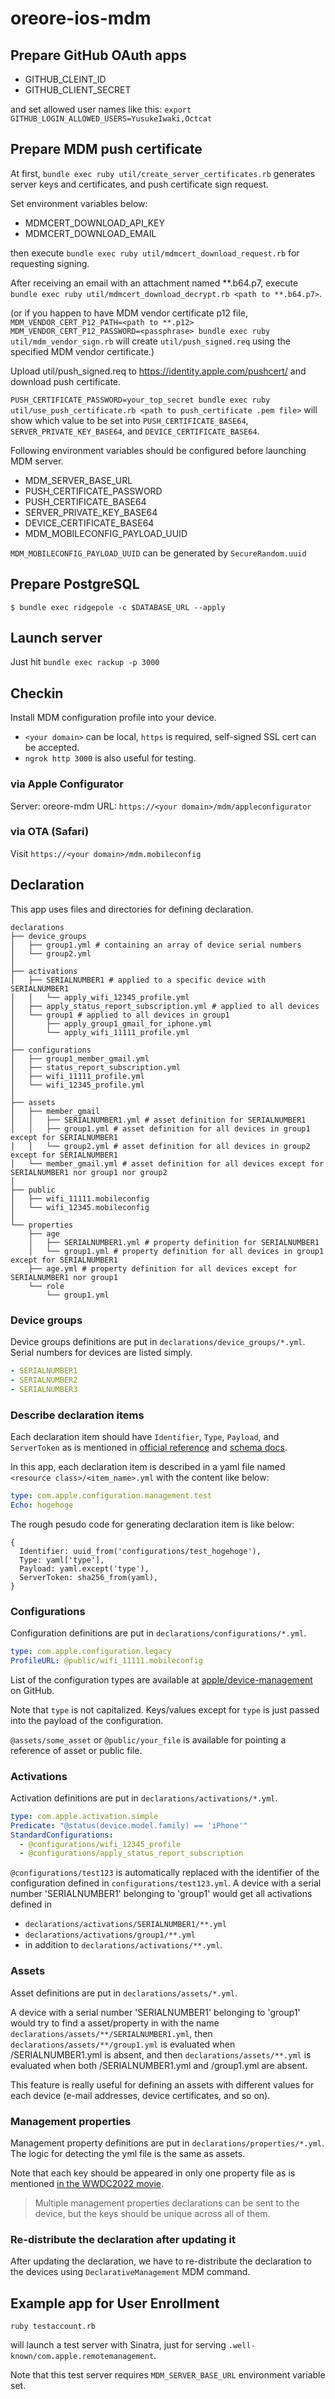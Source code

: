 # oreore-ios-mdm

## Prepare GitHub OAuth apps

- GITHUB_CLEINT_ID
- GITHUB_CLIENT_SECRET

and set allowed user names like this: `export GITHUB_LOGIN_ALLOWED_USERS=YusukeIwaki,Octcat`

## Prepare MDM push certificate

At first, `bundle exec ruby util/create_server_certificates.rb` generates server keys and certificates, and push certificate sign request.

Set environment variables below:

- MDMCERT_DOWNLOAD_API_KEY
- MDMCERT_DOWNLOAD_EMAIL

then execute `bundle exec ruby util/mdmcert_download_request.rb` for requesting signing.

After receiving an email with an attachment named **.b64.p7, execute `bundle exec ruby util/mdmcert_download_decrypt.rb <path to **.b64.p7>`.

(or if you happen to have MDM vendor certificate p12 file, `MDM_VENDOR_CERT_P12_PATH=<path to **.p12> MDM_VENDOR_CERT_P12_PASSWORD=<passphrase> bundle exec ruby util/mdm_vendor_sign.rb` will create `util/push_signed.req` using the specified MDM vendor certificate.)

Upload util/push_signed.req to https://identity.apple.com/pushcert/ and download push certificate.

`PUSH_CERTIFICATE_PASSWORD=your_top_secret bundle exec ruby util/use_push_certificate.rb <path to push_certificate .pem file>` will show which value to be set into `PUSH_CERTIFICATE_BASE64`, `SERVER_PRIVATE_KEY_BASE64`, and `DEVICE_CERTIFICATE_BASE64`.

Following environment variables should be configured before launching MDM server.

- MDM_SERVER_BASE_URL
- PUSH_CERTIFICATE_PASSWORD
- PUSH_CERTIFICATE_BASE64
- SERVER_PRIVATE_KEY_BASE64
- DEVICE_CERTIFICATE_BASE64
- MDM_MOBILECONFIG_PAYLOAD_UUID

`MDM_MOBILECONFIG_PAYLOAD_UUID` can be generated by `SecureRandom.uuid`

## Prepare PostgreSQL

```
$ bundle exec ridgepole -c $DATABASE_URL --apply
```

## Launch server

Just hit `bundle exec rackup -p 3000`

## Checkin

Install MDM configuration profile into your device.

- `<your domain>` can be local, `https` is required, self-signed SSL cert can be accepted.
- `ngrok http 3000` is also useful for testing.

### via Apple Configurator

Server: oreore-mdm
URL: `https://<your domain>/mdm/appleconfigurator`

### via OTA (Safari)

Visit `https://<your domain>/mdm.mobileconfig`

## Declaration

This app uses files and directories for defining declaration.

```
declarations
├── device_groups
│   ├── group1.yml # containing an array of device serial numbers
│   └── group2.yml
│
├── activations
│   ├── SERIALNUMBER1 # applied to a specific device with SERIALNUMBER1
│   │   └── apply_wifi_12345_profile.yml
│   ├── apply_status_report_subscription.yml # applied to all devices
│   └── group1 # applied to all devices in group1
│       ├── apply_group1_gmail_for_iphone.yml
│       └── apply_wifi_11111_profile.yml
│
├── configurations
│   ├── group1_member_gmail.yml
│   ├── status_report_subscription.yml
│   ├── wifi_11111_profile.yml
│   └── wifi_12345_profile.yml
│
├── assets
│   ├── member_gmail
│   │   ├── SERIALNUMBER1.yml # asset definition for SERIALNUMBER1
│   │   ├── group1.yml # asset definition for all devices in group1 except for SERIALNUMBER1
│   │   └── group2.yml # asset definition for all devices in group2 except for SERIALNUMBER1
│   └── member_gmail.yml # asset definition for all devices except for SERIALNUMBER1 nor group1 nor group2
│
├── public
│   ├── wifi_11111.mobileconfig
│   └── wifi_12345.mobileconfig
│
└── properties
    ├── age
    │   ├── SERIALNUMBER1.yml # property definition for SERIALNUMBER1
    │   └── group1.yml # property definition for all devices in group1 except for SERIALNUMBER1
    ├── age.yml # property definition for all devices except for SERIALNUMBER1 nor group1
    └── role
        └── group1.yml

```

### Device groups

Device groups definitions are put in `declarations/device_groups/*.yml`.
Serial numbers for devices are listed simply.

```group1.yml
- SERIALNUMBER1
- SERIALNUMBER2
- SERIALNUMBER3
```

### Describe declaration items

Each declaration item should have `Identifier`, `Type`, `Payload`, and `ServerToken` as is mentioned in [official reference](https://developer.apple.com/documentation/devicemanagement/leveraging_the_declarative_management_data_model_to_scale_devices#3993591) and [schema docs](https://github.com/apple/device-management/blob/release/declarative/declarations/declarationbase.yaml).

In this app, each declaration item is described in a yaml file named `<resource class>/<item_name>.yml` with the content like below:

```configurations/test_hogehoge.yml
type: com.apple.configuration.management.test
Echo: hogehoge
```

The rough pesudo code for generating declaration item is like below:

```
{
  Identifier: uuid_from('configurations/test_hogehoge'),
  Type: yaml['type'],
  Payload: yaml.except('type'),
  ServerToken: sha256_from(yaml),
}
```

### Configurations

Configuration definitions are put in `declarations/configurations/*.yml`.

```wifi_11111_profile.yml
type: com.apple.configuration.legacy
ProfileURL: @public/wifi_11111.mobileconfig
```

List of the configuration types are available at [apple/device-management](https://github.com/apple/device-management/tree/release/declarative/declarations/configurations) on GitHub.

Note that `type` is not capitalized. Keys/values except for `type` is just passed into the payload of the configuration.

`@assets/some_asset` or `@public/your_file` is available for pointing a reference of asset or public file.

### Activations

Activation definitions are put in `declarations/activations/*.yml`.

```apply_wifi_12345_profile.yml
type: com.apple.activation.simple
Predicate: "@status(device.model.family) == 'iPhone'"
StandardConfigurations:
  - @configurations/wifi_12345_profile
  - @configurations/apply_status_report_subscription
```

`@configurations/test123` is automatically replaced with the identifier of the configuration defined in `configurations/test123.yml`.
A device with a serial number 'SERIALNUMBER1' belonging to 'group1' would get all activations defined in

- `declarations/activations/SERIALNUMBER1/**.yml`
- `declarations/activations/group1/**.yml`
- in addition to `declarations/activations/**.yml`.

### Assets

Asset definitions are put in `declarations/assets/*.yml`.

A device with a serial number 'SERIALNUMBER1' belonging to 'group1' would try to find a asset/property in with the name `declarations/assets/**/SERIALNUMBER1.yml`, then `declarations/assets/**/group1.yml` is evaluated when /SERIALNUMBER1.yml is absent, and then `declarations/assets/**.yml` is evaluated when both /SERIALNUMBER1.yml and /group1.yml are absent.

This feature is really useful for defining an assets with different values for each device (e-mail addresses, device certificates, and so on).

### Management properties

Management property definitions are put in `declarations/properties/*.yml`.
The logic for detecting the yml file is the same as assets.

Note that each key should be appeared in only one property file as is mentioned [in the WWDC2022 movie](https://developer.apple.com/videos/play/wwdc2022/10046?time=1523).

> Multiple management properties declarations can be sent to the device, but the keys should be unique across all of them.

### Re-distribute the declaration after updating it

After updating the declaration, we have to re-distribute the declaration to the devices using `DeclarativeManagement` MDM command.

## Example app for User Enrollment

```
ruby testaccount.rb
```

will launch a test server with Sinatra, just for serving `.well-known/com.apple.remotemanagement`.

Note that this test server requires `MDM_SERVER_BASE_URL` environment variable set.
